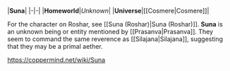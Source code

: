 |**Suna**|
|-|-|
|**Homeworld**|*Unknown*|
|**Universe**|[[Cosmere\|Cosmere]]|

For the character on Roshar, see [[Suna (Roshar)\|Suna (Roshar)]].
**Suna** is an unknown being or entity mentioned by [[Prasanva\|Prasanva]]. They seem to command the same reverence as [[Silajana\|Silajana]], suggesting that they may be a primal aether.



https://coppermind.net/wiki/Suna